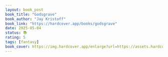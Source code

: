 ```yaml
---
layout: book_post
book_title: "Godsgrave"
book_author: "Jay Kristoff"
book_link: "https://hardcover.app/books/godsgrave"
date: 2025-05-04
status: 📚
rating: 5
tags: [fantasy]
book_cover: https://img.hardcover.app/enlarge?url=https://assets.hardcover.app/external_data/23243678/9a702f2e785eab6997ff066b4f89e38efcc87de8.jpeg&width=270&height=414&type=webp
---
```

